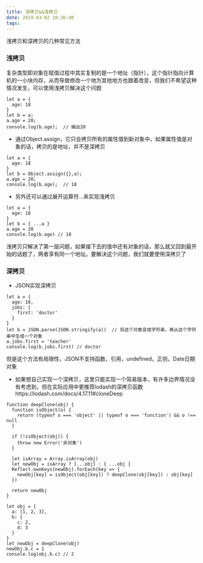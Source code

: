 ```yaml
---
title: 深拷贝&&浅拷贝
date: 2019-03-02 18:36:40
tags:
---
```

浅拷贝和深拷贝的几种常见方法
<!-- more -->
### 浅拷贝
复杂类型即对象在赋值过程中其实复制的是一个地址（指针），这个指针指向计算机的一小块内存，从而导致修改一个地方其他地方也跟着改变，但我们不希望这种情况发生，可以使用浅拷贝解决这个问题
```
let a = {
  age: 18
}
let b = a;
a.age = 20;
console.log(b.age);  // 输出20
```

- 通过Object.assign，它只会拷贝所有的属性值到新对象中，如果属性值是对象的话，拷贝的是地址，并不是深拷贝
```
let a = {
  age: 18
}
let b = Object.assign({},a);
a.age = 20;
console.log(b.age);  // 18
```

- 另外还可以通过展开运算符...来实现浅拷贝
```
let a = {
  age: 18
}
let b = { ...a }
a.age = 20
console.log(b.age) // 18
```

浅拷贝只解决了第一层问题，如果接下去的值中还有对象的话，那么就又回到最开始的话题了，两者享有同一个地址。要解决这个问题，我们就要使用深拷贝了
### 深拷贝
- JSON实现深拷贝
```
let a = {
  age: 18,
  jobs: {
    first: 'doctor'
  }
}
let b = JSON.parse(JSON.stringify(a))  // 将这个对象变成字符串，再从这个字符串中生成一个对象
a.jobs.first = 'teacher'
console.log(b.jobs.first) // doctor
```
但是这个方法有局限性，JSON不支持函数，引用，undefined，正则，Date日期对象

- 如果想自己实现一个深拷贝，这里只能实现一个简易版本，有许多边界情况没有考虑到，但在实际应用中更推荐lodash的深拷贝函数https://lodash.com/docs/4.17.11#cloneDeep
```
function deepClone(obj) {
  function isObject(o) {
    return (typeof o === 'object' || typeof o === 'function') && o !== null
  }

  if (!isObject(obj)) {
    throw new Error('非对象')
  }

  let isArray = Array.isArray(obj)
  let newObj = isArray ? [...obj] : { ...obj }
  Reflect.ownKeys(newObj).forEach(key => {
    newObj[key] = isObject(obj[key]) ? deepClone(obj[key]) : obj[key]
  })

  return newObj
}

let obj = {
  a: [1, 2, 3],
  b: {
    c: 2,
    d: 3
  }
}
let newObj = deepClone(obj)
newObj.b.c = 1
console.log(obj.b.c) // 2
```
